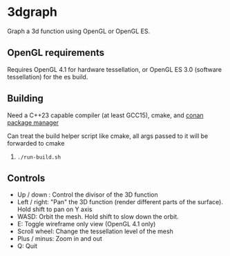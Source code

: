# 3dgraph

Graph a 3d function using OpenGL or OpenGL ES. 

## OpenGL requirements
Requires OpenGL 4.1 for hardware tessellation, or OpenGL ES 3.0 (software tessellation) for the es build.

## Building
Need a C++23 capable compiler (at least GCC15), cmake, and [conan package manager](https://conan.io)

Can treat the build helper script like cmake, all args passed to it will be forwarded to cmake
1. `./run-build.sh`

## Controls
* Up / down : Control the divisor of the 3D function
* Left / right: "Pan" the 3D function (render different parts of the surface). Hold shift to pan on Y axis
* WASD: Orbit the mesh. Hold shift to slow down the orbit.
* E: Toggle wireframe only view (OpenGL 4.1 only)
* Scroll wheel: Change the tessellation level of the mesh
* Plus / minus: Zoom in and out
* Q: Quit
